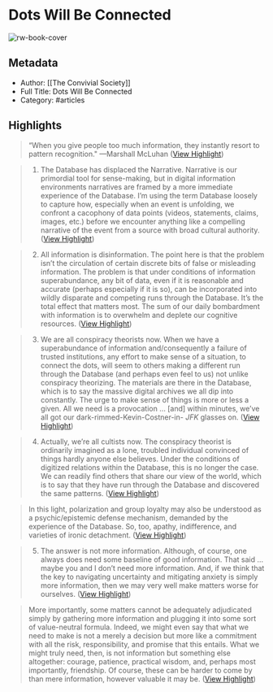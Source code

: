 # Dots Will Be Connected

![rw-book-cover](https://readwise-assets.s3.amazonaws.com/static/images/article0.00998d930354.png)

## Metadata
- Author: [[The Convivial Society]]
- Full Title: Dots Will Be Connected
- Category: #articles

## Highlights

> “When you give people too much information, they instantly resort to pattern recognition."
>  —Marshall McLuhan ([View Highlight](https://read.readwise.io/read/01gszyevna1rc0004nftft9176))


> 1. The Database has displaced the Narrative.
>  Narrative is our primordial tool for sense-making, but in digital information environments narratives are framed by a more immediate experience of the Database. I’m using the term Database loosely to capture how, especially when an event is unfolding, we confront a cacophony of data points (videos, statements, claims, images, etc.) before we encounter anything like a compelling narrative of the event from a source with broad cultural authority. ([View Highlight](https://read.readwise.io/read/01gszyhxjqa87ap04kg2gywgfb))


> 2. All information is disinformation.
>  The point here is that the problem isn’t the circulation of certain discrete bits of false or misleading information. The problem is that under conditions of information superabundance, any bit of data, even if it is reasonable and accurate (perhaps especially if it is so), can be incorporated into wildly disparate and competing runs through the Database. It’s the total effect that matters most. The sum of our daily bombardment with information is to overwhelm and deplete our cognitive resources. ([View Highlight](https://read.readwise.io/read/01gszymwc51ez388v2zmj08f59))


> 3. We are all conspiracy theorists now.
>  When we have a superabundance of information and/consequently a failure of trusted institutions, any effort to make sense of a situation, to connect the dots, will seem to others making a different run through the Database (and perhaps even feel to us) not unlike conspiracy theorizing. The materials are there in the Database, which is to say the massive digital archives we all dip into constantly. The urge to make sense of things is more or less a given. All we need is a provocation … [and] within minutes, we’ve all got our dark-rimmed-Kevin-Costner-in- *JFK* glasses on. ([View Highlight](https://read.readwise.io/read/01gszypr6eq8hb9y76r0a8bm3n))


> 4. Actually, we’re all cultists now.
>  The conspiracy theorist is ordinarily imagined as a lone, troubled individual convinced of things hardly anyone else believes. Under the conditions of digitized relations within the Database, this is no longer the case. We can readily find others that share our view of the world, which is to say that they have run through the Database and discovered the same patterns. ([View Highlight](https://read.readwise.io/read/01gszyrrzmy3ydcznm4vmrw3bv))


> In this light, polarization and group loyalty may also be understood as a psychic/epistemic defense mechanism, demanded by the experience of the Database. So, too, apathy, indifference, and varieties of ironic detachment. ([View Highlight](https://read.readwise.io/read/01gszyrjp525bsnnp7xg0jdaas))


> 5. The answer is not more information.
>  Although, of course, one always does need some baseline of good information. That said … maybe you and I don’t need more information. And, if we think that the key to navigating uncertainty and mitigating anxiety is simply more information, then we may very well make matters worse for ourselves. ([View Highlight](https://read.readwise.io/read/01gszyt5640hfwv3zv8tc78n8t))


> More importantly, some matters cannot be adequately adjudicated simply by gathering more information and plugging it into some sort of value-neutral formula. Indeed, we might even say that what we need to make is not a merely a decision but more like a commitment with all the risk, responsibility, and promise that this entails. What we might truly need, then, is not information but something else altogether: courage, patience, practical wisdom, and, perhaps most importantly, friendship. Of course, these can be harder to come by than mere information, however valuable it may be. ([View Highlight](https://read.readwise.io/read/01gszyx6ss2jkn3yq3cqgwkeka))

